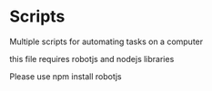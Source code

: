 # Scripts
Multiple scripts for automating tasks on a computer


this file requires robotjs and nodejs libraries 

Please use npm install robotjs
